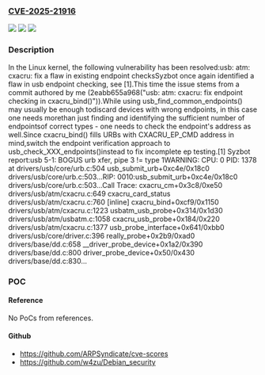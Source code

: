 ### [CVE-2025-21916](https://cve.mitre.org/cgi-bin/cvename.cgi?name=CVE-2025-21916)
![](https://img.shields.io/static/v1?label=Product&message=Linux&color=blue)
![](https://img.shields.io/static/v1?label=Version&message=23926d316d2836315cb113569f91393266eb5b47%3C%20dcd592ab9dd8a2bfc36e75583b9006db2a77ec24%20&color=brighgreen)
![](https://img.shields.io/static/v1?label=Vulnerability&message=n%2Fa&color=brighgreen)

### Description

In the Linux kernel, the following vulnerability has been resolved:usb: atm: cxacru: fix a flaw in existing endpoint checksSyzbot once again identified a flaw in usb endpoint checking, see [1].This time the issue stems from a commit authored by me (2eabb655a968("usb: atm: cxacru: fix endpoint checking in cxacru_bind()")).While using usb_find_common_endpoints() may usually be enough todiscard devices with wrong endpoints, in this case one needs morethan just finding and identifying the sufficient number of endpointsof correct types - one needs to check the endpoint's address as well.Since cxacru_bind() fills URBs with CXACRU_EP_CMD address in mind,switch the endpoint verification approach to usb_check_XXX_endpoints()instead to fix incomplete ep testing.[1] Syzbot report:usb 5-1: BOGUS urb xfer, pipe 3 != type 1WARNING: CPU: 0 PID: 1378 at drivers/usb/core/urb.c:504 usb_submit_urb+0xc4e/0x18c0 drivers/usb/core/urb.c:503...RIP: 0010:usb_submit_urb+0xc4e/0x18c0 drivers/usb/core/urb.c:503...Call Trace: <TASK> cxacru_cm+0x3c8/0xe50 drivers/usb/atm/cxacru.c:649 cxacru_card_status drivers/usb/atm/cxacru.c:760 [inline] cxacru_bind+0xcf9/0x1150 drivers/usb/atm/cxacru.c:1223 usbatm_usb_probe+0x314/0x1d30 drivers/usb/atm/usbatm.c:1058 cxacru_usb_probe+0x184/0x220 drivers/usb/atm/cxacru.c:1377 usb_probe_interface+0x641/0xbb0 drivers/usb/core/driver.c:396 really_probe+0x2b9/0xad0 drivers/base/dd.c:658 __driver_probe_device+0x1a2/0x390 drivers/base/dd.c:800 driver_probe_device+0x50/0x430 drivers/base/dd.c:830...

### POC

#### Reference
No PoCs from references.

#### Github
- https://github.com/ARPSyndicate/cve-scores
- https://github.com/w4zu/Debian_security

